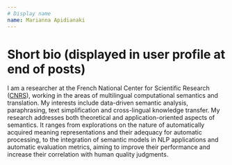 ```yaml
---
# Display name
name: Marianna Apidianaki
---
```


# Short bio (displayed in user profile at end of posts)
I am a researcher at the French National Center for Scientific Research (<a href="http://www.cnrs.fr/index.html">CNRS</a>), working in the areas of multilingual computational semantics and translation. My interests include data-driven semantic analysis, paraphrasing, text simplification and cross-lingual knowledge transfer. My research addresses both theoretical and application-oriented aspects of semantics. It ranges from explorations on the nature of automatically acquired meaning representations and their adequacy for automatic processing, to the integration of semantic models in NLP applications and automatic evaluation metrics, aiming to improve their performance and increase their correlation with human quality judgments.
